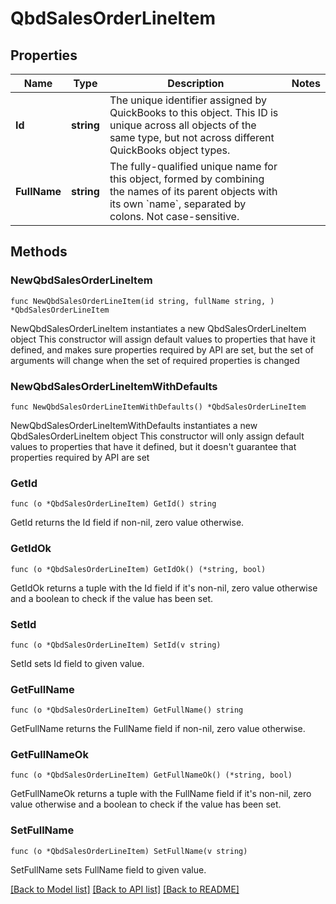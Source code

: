 # QbdSalesOrderLineItem

## Properties

Name | Type | Description | Notes
------------ | ------------- | ------------- | -------------
**Id** | **string** | The unique identifier assigned by QuickBooks to this object. This ID is unique across all objects of the same type, but not across different QuickBooks object types. | 
**FullName** | **string** | The fully-qualified unique name for this object, formed by combining the names of its parent objects with its own &#x60;name&#x60;, separated by colons. Not case-sensitive. | 

## Methods

### NewQbdSalesOrderLineItem

`func NewQbdSalesOrderLineItem(id string, fullName string, ) *QbdSalesOrderLineItem`

NewQbdSalesOrderLineItem instantiates a new QbdSalesOrderLineItem object
This constructor will assign default values to properties that have it defined,
and makes sure properties required by API are set, but the set of arguments
will change when the set of required properties is changed

### NewQbdSalesOrderLineItemWithDefaults

`func NewQbdSalesOrderLineItemWithDefaults() *QbdSalesOrderLineItem`

NewQbdSalesOrderLineItemWithDefaults instantiates a new QbdSalesOrderLineItem object
This constructor will only assign default values to properties that have it defined,
but it doesn't guarantee that properties required by API are set

### GetId

`func (o *QbdSalesOrderLineItem) GetId() string`

GetId returns the Id field if non-nil, zero value otherwise.

### GetIdOk

`func (o *QbdSalesOrderLineItem) GetIdOk() (*string, bool)`

GetIdOk returns a tuple with the Id field if it's non-nil, zero value otherwise
and a boolean to check if the value has been set.

### SetId

`func (o *QbdSalesOrderLineItem) SetId(v string)`

SetId sets Id field to given value.


### GetFullName

`func (o *QbdSalesOrderLineItem) GetFullName() string`

GetFullName returns the FullName field if non-nil, zero value otherwise.

### GetFullNameOk

`func (o *QbdSalesOrderLineItem) GetFullNameOk() (*string, bool)`

GetFullNameOk returns a tuple with the FullName field if it's non-nil, zero value otherwise
and a boolean to check if the value has been set.

### SetFullName

`func (o *QbdSalesOrderLineItem) SetFullName(v string)`

SetFullName sets FullName field to given value.



[[Back to Model list]](../README.md#documentation-for-models) [[Back to API list]](../README.md#documentation-for-api-endpoints) [[Back to README]](../README.md)


